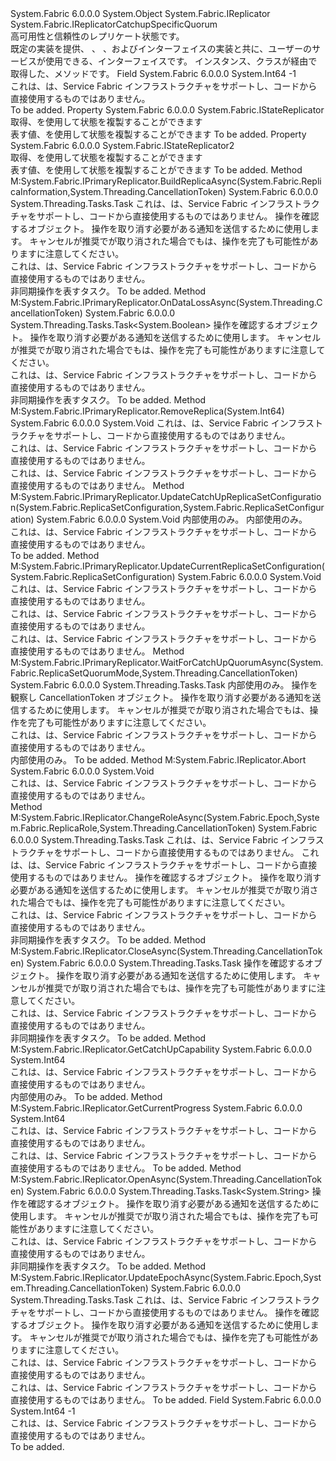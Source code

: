 <Type Name="FabricReplicator" FullName="System.Fabric.FabricReplicator">
  <TypeSignature Language="C#" Value="public sealed class FabricReplicator : System.Fabric.IReplicator, System.Fabric.IReplicatorCatchupSpecificQuorum" />
  <TypeSignature Language="ILAsm" Value=".class public auto ansi sealed beforefieldinit FabricReplicator extends System.Object implements class System.Fabric.IPrimaryReplicator, class System.Fabric.IReplicator, class System.Fabric.IReplicatorCatchupSpecificQuorum" />
  <TypeSignature Language="DocId" Value="T:System.Fabric.FabricReplicator" />
  <TypeSignature Language="VB.NET" Value="Public NotInheritable Class FabricReplicator&#xA;Implements IReplicator, IReplicatorCatchupSpecificQuorum" />
  <TypeSignature Language="F#" Value="type FabricReplicator = class&#xA;    interface IReplicator&#xA;    interface IPrimaryReplicator&#xA;    interface IReplicatorCatchupSpecificQuorum" />
  <AssemblyInfo>
    <AssemblyName>System.Fabric</AssemblyName>
    <AssemblyVersion>6.0.0.0</AssemblyVersion>
  </AssemblyInfo>
  <Base>
    <BaseTypeName>System.Object</BaseTypeName>
  </Base>
  <Interfaces>
    <Interface>
      <InterfaceName>System.Fabric.IReplicator</InterfaceName>
    </Interface>
    <Interface>
      <InterfaceName>System.Fabric.IReplicatorCatchupSpecificQuorum</InterfaceName>
    </Interface>
  </Interfaces>
  <Docs>
    <summary>
      <para>高可用性と信頼性のレプリケート状態です。 </para>
    </summary>
    <remarks>
      <para>既定の実装を提供、 <see cref="T:System.Fabric.IStateReplicator" />、 <see cref="T:System.Fabric.IReplicator" />、および<see cref="T:System.Fabric.IPrimaryReplicator" />インターフェイスの実装と共に、ユーザーのサービスが使用できる、<see cref="T:System.Fabric.IStateProvider" />インターフェイスです。</para>
      <para>インスタンス、<see cref="T:System.Fabric.FabricReplicator" />クラスが経由で取得した、<see cref="M:System.Fabric.IStatefulServicePartition.CreateReplicator(System.Fabric.IStateProvider,System.Fabric.ReplicatorSettings)" />メソッドです。</para>
    </remarks>
  </Docs>
  <Members>
    <Member MemberName="InvalidAtomicGroupId">
      <MemberSignature Language="C#" Value="public const long InvalidAtomicGroupId = -1;" />
      <MemberSignature Language="ILAsm" Value=".field public static literal int64 InvalidAtomicGroupId = (-1)" />
      <MemberSignature Language="DocId" Value="F:System.Fabric.FabricReplicator.InvalidAtomicGroupId" />
      <MemberSignature Language="VB.NET" Value="Public Const InvalidAtomicGroupId As Long  = -1" />
      <MemberSignature Language="F#" Value="val mutable InvalidAtomicGroupId : int64" Usage="System.Fabric.FabricReplicator.InvalidAtomicGroupId" />
      <MemberType>Field</MemberType>
      <AssemblyInfo>
        <AssemblyName>System.Fabric</AssemblyName>
        <AssemblyVersion>6.0.0.0</AssemblyVersion>
      </AssemblyInfo>
      <ReturnValue>
        <ReturnType>System.Int64</ReturnType>
      </ReturnValue>
      <MemberValue>-1</MemberValue>
      <Docs>
        <summary>これは、は、Service Fabric インフラストラクチャをサポートし、コードから直接使用するものではありません。</summary>
        <remarks>To be added.</remarks>
      </Docs>
    </Member>
    <Member MemberName="StateReplicator">
      <MemberSignature Language="C#" Value="public System.Fabric.IStateReplicator StateReplicator { get; }" />
      <MemberSignature Language="ILAsm" Value=".property instance class System.Fabric.IStateReplicator StateReplicator" />
      <MemberSignature Language="DocId" Value="P:System.Fabric.FabricReplicator.StateReplicator" />
      <MemberSignature Language="VB.NET" Value="Public ReadOnly Property StateReplicator As IStateReplicator" />
      <MemberSignature Language="F#" Value="member this.StateReplicator : System.Fabric.IStateReplicator" Usage="System.Fabric.FabricReplicator.StateReplicator" />
      <MemberType>Property</MemberType>
      <AssemblyInfo>
        <AssemblyName>System.Fabric</AssemblyName>
        <AssemblyVersion>6.0.0.0</AssemblyVersion>
      </AssemblyInfo>
      <ReturnValue>
        <ReturnType>System.Fabric.IStateReplicator</ReturnType>
      </ReturnValue>
      <Docs>
        <summary>
          <para>取得、<see cref="T:System.Fabric.IStateReplicator" />を使用して状態を複製することができます</para>
        </summary>
        <value>表す値、<see cref="T:System.Fabric.IStateReplicator" />を使用して状態を複製することができます</value>
        <remarks>To be added.</remarks>
      </Docs>
    </Member>
    <Member MemberName="StateReplicator2">
      <MemberSignature Language="C#" Value="public System.Fabric.IStateReplicator2 StateReplicator2 { get; }" />
      <MemberSignature Language="ILAsm" Value=".property instance class System.Fabric.IStateReplicator2 StateReplicator2" />
      <MemberSignature Language="DocId" Value="P:System.Fabric.FabricReplicator.StateReplicator2" />
      <MemberSignature Language="VB.NET" Value="Public ReadOnly Property StateReplicator2 As IStateReplicator2" />
      <MemberSignature Language="F#" Value="member this.StateReplicator2 : System.Fabric.IStateReplicator2" Usage="System.Fabric.FabricReplicator.StateReplicator2" />
      <MemberType>Property</MemberType>
      <AssemblyInfo>
        <AssemblyName>System.Fabric</AssemblyName>
        <AssemblyVersion>6.0.0.0</AssemblyVersion>
      </AssemblyInfo>
      <ReturnValue>
        <ReturnType>System.Fabric.IStateReplicator2</ReturnType>
      </ReturnValue>
      <Docs>
        <summary>
          <para>取得、<see cref="T:System.Fabric.IStateReplicator2" />を使用して状態を複製することができます</para>
        </summary>
        <value>表す値、<see cref="T:System.Fabric.IStateReplicator2" />を使用して状態を複製することができます</value>
        <remarks>To be added.</remarks>
      </Docs>
    </Member>
    <Member MemberName="System.Fabric.IPrimaryReplicator.BuildReplicaAsync">
      <MemberSignature Language="C#" Value="System.Threading.Tasks.Task IPrimaryReplicator.BuildReplicaAsync (System.Fabric.ReplicaInformation replicaInfo, System.Threading.CancellationToken cancellationToken);" />
      <MemberSignature Language="ILAsm" Value=".method hidebysig newslot virtual instance class System.Threading.Tasks.Task System.Fabric.IPrimaryReplicator.BuildReplicaAsync(class System.Fabric.ReplicaInformation replicaInfo, valuetype System.Threading.CancellationToken cancellationToken) cil managed" />
      <MemberSignature Language="DocId" Value="M:System.Fabric.FabricReplicator.System#Fabric#IPrimaryReplicator#BuildReplicaAsync(System.Fabric.ReplicaInformation,System.Threading.CancellationToken)" />
      <MemberType>Method</MemberType>
      <Implements>
        <InterfaceMember>M:System.Fabric.IPrimaryReplicator.BuildReplicaAsync(System.Fabric.ReplicaInformation,System.Threading.CancellationToken)</InterfaceMember>
      </Implements>
      <AssemblyInfo>
        <AssemblyName>System.Fabric</AssemblyName>
        <AssemblyVersion>6.0.0.0</AssemblyVersion>
      </AssemblyInfo>
      <ReturnValue>
        <ReturnType>System.Threading.Tasks.Task</ReturnType>
      </ReturnValue>
      <Parameters>
        <Parameter Name="replicaInfo" Type="System.Fabric.ReplicaInformation" />
        <Parameter Name="cancellationToken" Type="System.Threading.CancellationToken" />
      </Parameters>
      <Docs>
        <param name="replicaInfo">
          <para>これは、は、Service Fabric インフラストラクチャをサポートし、コードから直接使用するものではありません。</para>
        </param>
        <param name="cancellationToken">
          <para><see cref="T:System.Threading.CancellationToken" />操作を確認するオブジェクト。 操作を取り消す必要がある通知を送信するために使用します。 キャンセルが推奨でが取り消された場合でもは、操作を完了も可能性がありますに注意してください。</para>
        </param>
        <summary>これは、は、Service Fabric インフラストラクチャをサポートし、コードから直接使用するものではありません。</summary>
        <returns>
          <para>非同期操作を表すタスク。</para>
        </returns>
        <remarks>To be added.</remarks>
      </Docs>
    </Member>
    <Member MemberName="System.Fabric.IPrimaryReplicator.OnDataLossAsync">
      <MemberSignature Language="C#" Value="System.Threading.Tasks.Task&lt;bool&gt; IPrimaryReplicator.OnDataLossAsync (System.Threading.CancellationToken cancellationToken);" />
      <MemberSignature Language="ILAsm" Value=".method hidebysig newslot virtual instance class System.Threading.Tasks.Task`1&lt;bool&gt; System.Fabric.IPrimaryReplicator.OnDataLossAsync(valuetype System.Threading.CancellationToken cancellationToken) cil managed" />
      <MemberSignature Language="DocId" Value="M:System.Fabric.FabricReplicator.System#Fabric#IPrimaryReplicator#OnDataLossAsync(System.Threading.CancellationToken)" />
      <MemberType>Method</MemberType>
      <Implements>
        <InterfaceMember>M:System.Fabric.IPrimaryReplicator.OnDataLossAsync(System.Threading.CancellationToken)</InterfaceMember>
      </Implements>
      <AssemblyInfo>
        <AssemblyName>System.Fabric</AssemblyName>
        <AssemblyVersion>6.0.0.0</AssemblyVersion>
      </AssemblyInfo>
      <ReturnValue>
        <ReturnType>System.Threading.Tasks.Task&lt;System.Boolean&gt;</ReturnType>
      </ReturnValue>
      <Parameters>
        <Parameter Name="cancellationToken" Type="System.Threading.CancellationToken" />
      </Parameters>
      <Docs>
        <param name="cancellationToken">
          <para><see cref="T:System.Threading.CancellationToken" />操作を確認するオブジェクト。 操作を取り消す必要がある通知を送信するために使用します。 キャンセルが推奨でが取り消された場合でもは、操作を完了も可能性がありますに注意してください。</para>
        </param>
        <summary>これは、は、Service Fabric インフラストラクチャをサポートし、コードから直接使用するものではありません。</summary>
        <returns>
          <para>非同期操作を表すタスク。</para>
        </returns>
        <remarks>To be added.</remarks>
      </Docs>
    </Member>
    <Member MemberName="System.Fabric.IPrimaryReplicator.RemoveReplica">
      <MemberSignature Language="C#" Value="void IPrimaryReplicator.RemoveReplica (long replicaId);" />
      <MemberSignature Language="ILAsm" Value=".method hidebysig newslot virtual instance void System.Fabric.IPrimaryReplicator.RemoveReplica(int64 replicaId) cil managed" />
      <MemberSignature Language="DocId" Value="M:System.Fabric.FabricReplicator.System#Fabric#IPrimaryReplicator#RemoveReplica(System.Int64)" />
      <MemberSignature Language="VB.NET" Value="Sub RemoveReplica (replicaId As Long) Implements IPrimaryReplicator.RemoveReplica" />
      <MemberType>Method</MemberType>
      <Implements>
        <InterfaceMember>M:System.Fabric.IPrimaryReplicator.RemoveReplica(System.Int64)</InterfaceMember>
      </Implements>
      <AssemblyInfo>
        <AssemblyName>System.Fabric</AssemblyName>
        <AssemblyVersion>6.0.0.0</AssemblyVersion>
      </AssemblyInfo>
      <ReturnValue>
        <ReturnType>System.Void</ReturnType>
      </ReturnValue>
      <Parameters>
        <Parameter Name="replicaId" Type="System.Int64" />
      </Parameters>
      <Docs>
        <param name="replicaId">
          <para>これは、は、Service Fabric インフラストラクチャをサポートし、コードから直接使用するものではありません。</para>
        </param>
        <summary>これは、は、Service Fabric インフラストラクチャをサポートし、コードから直接使用するものではありません。</summary>
        <remarks>
          <para>これは、は、Service Fabric インフラストラクチャをサポートし、コードから直接使用するものではありません。</para>
        </remarks>
      </Docs>
    </Member>
    <Member MemberName="System.Fabric.IPrimaryReplicator.UpdateCatchUpReplicaSetConfiguration">
      <MemberSignature Language="C#" Value="void IPrimaryReplicator.UpdateCatchUpReplicaSetConfiguration (System.Fabric.ReplicaSetConfiguration currentConfiguration, System.Fabric.ReplicaSetConfiguration previousConfiguration);" />
      <MemberSignature Language="ILAsm" Value=".method hidebysig newslot virtual instance void System.Fabric.IPrimaryReplicator.UpdateCatchUpReplicaSetConfiguration(class System.Fabric.ReplicaSetConfiguration currentConfiguration, class System.Fabric.ReplicaSetConfiguration previousConfiguration) cil managed" />
      <MemberSignature Language="DocId" Value="M:System.Fabric.FabricReplicator.System#Fabric#IPrimaryReplicator#UpdateCatchUpReplicaSetConfiguration(System.Fabric.ReplicaSetConfiguration,System.Fabric.ReplicaSetConfiguration)" />
      <MemberSignature Language="VB.NET" Value="Sub UpdateCatchUpReplicaSetConfiguration (currentConfiguration As ReplicaSetConfiguration, previousConfiguration As ReplicaSetConfiguration) Implements IPrimaryReplicator.UpdateCatchUpReplicaSetConfiguration" />
      <MemberType>Method</MemberType>
      <Implements>
        <InterfaceMember>M:System.Fabric.IPrimaryReplicator.UpdateCatchUpReplicaSetConfiguration(System.Fabric.ReplicaSetConfiguration,System.Fabric.ReplicaSetConfiguration)</InterfaceMember>
      </Implements>
      <AssemblyInfo>
        <AssemblyName>System.Fabric</AssemblyName>
        <AssemblyVersion>6.0.0.0</AssemblyVersion>
      </AssemblyInfo>
      <ReturnValue>
        <ReturnType>System.Void</ReturnType>
      </ReturnValue>
      <Parameters>
        <Parameter Name="currentConfiguration" Type="System.Fabric.ReplicaSetConfiguration" />
        <Parameter Name="previousConfiguration" Type="System.Fabric.ReplicaSetConfiguration" />
      </Parameters>
      <Docs>
        <param name="currentConfiguration">
          <para>内部使用のみ。</para>
        </param>
        <param name="previousConfiguration">
          <para>内部使用のみ。</para>
        </param>
        <summary>これは、は、Service Fabric インフラストラクチャをサポートし、コードから直接使用するものではありません。</summary>
        <remarks>To be added.</remarks>
      </Docs>
    </Member>
    <Member MemberName="System.Fabric.IPrimaryReplicator.UpdateCurrentReplicaSetConfiguration">
      <MemberSignature Language="C#" Value="void IPrimaryReplicator.UpdateCurrentReplicaSetConfiguration (System.Fabric.ReplicaSetConfiguration currentConfiguration);" />
      <MemberSignature Language="ILAsm" Value=".method hidebysig newslot virtual instance void System.Fabric.IPrimaryReplicator.UpdateCurrentReplicaSetConfiguration(class System.Fabric.ReplicaSetConfiguration currentConfiguration) cil managed" />
      <MemberSignature Language="DocId" Value="M:System.Fabric.FabricReplicator.System#Fabric#IPrimaryReplicator#UpdateCurrentReplicaSetConfiguration(System.Fabric.ReplicaSetConfiguration)" />
      <MemberSignature Language="VB.NET" Value="Sub UpdateCurrentReplicaSetConfiguration (currentConfiguration As ReplicaSetConfiguration) Implements IPrimaryReplicator.UpdateCurrentReplicaSetConfiguration" />
      <MemberType>Method</MemberType>
      <Implements>
        <InterfaceMember>M:System.Fabric.IPrimaryReplicator.UpdateCurrentReplicaSetConfiguration(System.Fabric.ReplicaSetConfiguration)</InterfaceMember>
      </Implements>
      <AssemblyInfo>
        <AssemblyName>System.Fabric</AssemblyName>
        <AssemblyVersion>6.0.0.0</AssemblyVersion>
      </AssemblyInfo>
      <ReturnValue>
        <ReturnType>System.Void</ReturnType>
      </ReturnValue>
      <Parameters>
        <Parameter Name="currentConfiguration" Type="System.Fabric.ReplicaSetConfiguration" />
      </Parameters>
      <Docs>
        <param name="currentConfiguration">
          <para>これは、は、Service Fabric インフラストラクチャをサポートし、コードから直接使用するものではありません。</para>
        </param>
        <summary>これは、は、Service Fabric インフラストラクチャをサポートし、コードから直接使用するものではありません。</summary>
        <remarks>
          <para>これは、は、Service Fabric インフラストラクチャをサポートし、コードから直接使用するものではありません。</para>
        </remarks>
      </Docs>
    </Member>
    <Member MemberName="System.Fabric.IPrimaryReplicator.WaitForCatchUpQuorumAsync">
      <MemberSignature Language="C#" Value="System.Threading.Tasks.Task IPrimaryReplicator.WaitForCatchUpQuorumAsync (System.Fabric.ReplicaSetQuorumMode quorumMode, System.Threading.CancellationToken cancellationToken);" />
      <MemberSignature Language="ILAsm" Value=".method hidebysig newslot virtual instance class System.Threading.Tasks.Task System.Fabric.IPrimaryReplicator.WaitForCatchUpQuorumAsync(valuetype System.Fabric.ReplicaSetQuorumMode quorumMode, valuetype System.Threading.CancellationToken cancellationToken) cil managed" />
      <MemberSignature Language="DocId" Value="M:System.Fabric.FabricReplicator.System#Fabric#IPrimaryReplicator#WaitForCatchUpQuorumAsync(System.Fabric.ReplicaSetQuorumMode,System.Threading.CancellationToken)" />
      <MemberType>Method</MemberType>
      <Implements>
        <InterfaceMember>M:System.Fabric.IPrimaryReplicator.WaitForCatchUpQuorumAsync(System.Fabric.ReplicaSetQuorumMode,System.Threading.CancellationToken)</InterfaceMember>
      </Implements>
      <AssemblyInfo>
        <AssemblyName>System.Fabric</AssemblyName>
        <AssemblyVersion>6.0.0.0</AssemblyVersion>
      </AssemblyInfo>
      <ReturnValue>
        <ReturnType>System.Threading.Tasks.Task</ReturnType>
      </ReturnValue>
      <Parameters>
        <Parameter Name="quorumMode" Type="System.Fabric.ReplicaSetQuorumMode" />
        <Parameter Name="cancellationToken" Type="System.Threading.CancellationToken" />
      </Parameters>
      <Docs>
        <param name="quorumMode">
          <para>内部使用のみ。</para>
        </param>
        <param name="cancellationToken">
          <para>操作を観察し CancellationToken オブジェクト。 操作を取り消す必要がある通知を送信するために使用します。
            キャンセルが推奨でが取り消された場合でもは、操作を完了も可能性がありますに注意してください。</para>
        </param>
        <summary>これは、は、Service Fabric インフラストラクチャをサポートし、コードから直接使用するものではありません。</summary>
        <returns>
          <para>内部使用のみ。</para>
        </returns>
        <remarks>To be added.</remarks>
      </Docs>
    </Member>
    <Member MemberName="System.Fabric.IReplicator.Abort">
      <MemberSignature Language="C#" Value="void IReplicator.Abort ();" />
      <MemberSignature Language="ILAsm" Value=".method hidebysig newslot virtual instance void System.Fabric.IReplicator.Abort() cil managed" />
      <MemberSignature Language="DocId" Value="M:System.Fabric.FabricReplicator.System#Fabric#IReplicator#Abort" />
      <MemberSignature Language="VB.NET" Value="Sub Abort () Implements IReplicator.Abort" />
      <MemberType>Method</MemberType>
      <Implements>
        <InterfaceMember>M:System.Fabric.IReplicator.Abort</InterfaceMember>
      </Implements>
      <AssemblyInfo>
        <AssemblyName>System.Fabric</AssemblyName>
        <AssemblyVersion>6.0.0.0</AssemblyVersion>
      </AssemblyInfo>
      <ReturnValue>
        <ReturnType>System.Void</ReturnType>
      </ReturnValue>
      <Parameters />
      <Docs>
        <summary>これは、は、Service Fabric インフラストラクチャをサポートし、コードから直接使用するものではありません。</summary>
        <remarks />
      </Docs>
    </Member>
    <Member MemberName="System.Fabric.IReplicator.ChangeRoleAsync">
      <MemberSignature Language="C#" Value="System.Threading.Tasks.Task IReplicator.ChangeRoleAsync (System.Fabric.Epoch epoch, System.Fabric.ReplicaRole role, System.Threading.CancellationToken cancellationToken);" />
      <MemberSignature Language="ILAsm" Value=".method hidebysig newslot virtual instance class System.Threading.Tasks.Task System.Fabric.IReplicator.ChangeRoleAsync(valuetype System.Fabric.Epoch epoch, valuetype System.Fabric.ReplicaRole role, valuetype System.Threading.CancellationToken cancellationToken) cil managed" />
      <MemberSignature Language="DocId" Value="M:System.Fabric.FabricReplicator.System#Fabric#IReplicator#ChangeRoleAsync(System.Fabric.Epoch,System.Fabric.ReplicaRole,System.Threading.CancellationToken)" />
      <MemberType>Method</MemberType>
      <Implements>
        <InterfaceMember>M:System.Fabric.IReplicator.ChangeRoleAsync(System.Fabric.Epoch,System.Fabric.ReplicaRole,System.Threading.CancellationToken)</InterfaceMember>
      </Implements>
      <AssemblyInfo>
        <AssemblyName>System.Fabric</AssemblyName>
        <AssemblyVersion>6.0.0.0</AssemblyVersion>
      </AssemblyInfo>
      <ReturnValue>
        <ReturnType>System.Threading.Tasks.Task</ReturnType>
      </ReturnValue>
      <Parameters>
        <Parameter Name="epoch" Type="System.Fabric.Epoch" />
        <Parameter Name="role" Type="System.Fabric.ReplicaRole" />
        <Parameter Name="cancellationToken" Type="System.Threading.CancellationToken" />
      </Parameters>
      <Docs>
        <param name="epoch">
          <para>これは、は、Service Fabric インフラストラクチャをサポートし、コードから直接使用するものではありません。</para>
        </param>
        <param name="role">
          <para>これは、は、Service Fabric インフラストラクチャをサポートし、コードから直接使用するものではありません。</para>
        </param>
        <param name="cancellationToken">
          <para><see cref="T:System.Threading.CancellationToken" />操作を確認するオブジェクト。 操作を取り消す必要がある通知を送信するために使用します。 キャンセルが推奨でが取り消された場合でもは、操作を完了も可能性がありますに注意してください。</para>
        </param>
        <summary>これは、は、Service Fabric インフラストラクチャをサポートし、コードから直接使用するものではありません。</summary>
        <returns>
          <para>非同期操作を表すタスク。</para>
        </returns>
        <remarks>To be added.</remarks>
      </Docs>
    </Member>
    <Member MemberName="System.Fabric.IReplicator.CloseAsync">
      <MemberSignature Language="C#" Value="System.Threading.Tasks.Task IReplicator.CloseAsync (System.Threading.CancellationToken cancellationToken);" />
      <MemberSignature Language="ILAsm" Value=".method hidebysig newslot virtual instance class System.Threading.Tasks.Task System.Fabric.IReplicator.CloseAsync(valuetype System.Threading.CancellationToken cancellationToken) cil managed" />
      <MemberSignature Language="DocId" Value="M:System.Fabric.FabricReplicator.System#Fabric#IReplicator#CloseAsync(System.Threading.CancellationToken)" />
      <MemberType>Method</MemberType>
      <Implements>
        <InterfaceMember>M:System.Fabric.IReplicator.CloseAsync(System.Threading.CancellationToken)</InterfaceMember>
      </Implements>
      <AssemblyInfo>
        <AssemblyName>System.Fabric</AssemblyName>
        <AssemblyVersion>6.0.0.0</AssemblyVersion>
      </AssemblyInfo>
      <ReturnValue>
        <ReturnType>System.Threading.Tasks.Task</ReturnType>
      </ReturnValue>
      <Parameters>
        <Parameter Name="cancellationToken" Type="System.Threading.CancellationToken" />
      </Parameters>
      <Docs>
        <param name="cancellationToken">
          <para><see cref="T:System.Threading.CancellationToken" />操作を確認するオブジェクト。 操作を取り消す必要がある通知を送信するために使用します。 キャンセルが推奨でが取り消された場合でもは、操作を完了も可能性がありますに注意してください。</para>
        </param>
        <summary>これは、は、Service Fabric インフラストラクチャをサポートし、コードから直接使用するものではありません。</summary>
        <returns>
          <para>非同期操作を表すタスク。</para>
        </returns>
        <remarks>To be added.</remarks>
      </Docs>
    </Member>
    <Member MemberName="System.Fabric.IReplicator.GetCatchUpCapability">
      <MemberSignature Language="C#" Value="long IReplicator.GetCatchUpCapability ();" />
      <MemberSignature Language="ILAsm" Value=".method hidebysig newslot virtual instance int64 System.Fabric.IReplicator.GetCatchUpCapability() cil managed" />
      <MemberSignature Language="DocId" Value="M:System.Fabric.FabricReplicator.System#Fabric#IReplicator#GetCatchUpCapability" />
      <MemberSignature Language="VB.NET" Value="Function GetCatchUpCapability () As Long Implements IReplicator.GetCatchUpCapability" />
      <MemberType>Method</MemberType>
      <Implements>
        <InterfaceMember>M:System.Fabric.IReplicator.GetCatchUpCapability</InterfaceMember>
      </Implements>
      <AssemblyInfo>
        <AssemblyName>System.Fabric</AssemblyName>
        <AssemblyVersion>6.0.0.0</AssemblyVersion>
      </AssemblyInfo>
      <ReturnValue>
        <ReturnType>System.Int64</ReturnType>
      </ReturnValue>
      <Parameters />
      <Docs>
        <summary>これは、は、Service Fabric インフラストラクチャをサポートし、コードから直接使用するものではありません。</summary>
        <returns>
          <para>内部使用のみ。</para>
        </returns>
        <remarks>To be added.</remarks>
      </Docs>
    </Member>
    <Member MemberName="System.Fabric.IReplicator.GetCurrentProgress">
      <MemberSignature Language="C#" Value="long IReplicator.GetCurrentProgress ();" />
      <MemberSignature Language="ILAsm" Value=".method hidebysig newslot virtual instance int64 System.Fabric.IReplicator.GetCurrentProgress() cil managed" />
      <MemberSignature Language="DocId" Value="M:System.Fabric.FabricReplicator.System#Fabric#IReplicator#GetCurrentProgress" />
      <MemberSignature Language="VB.NET" Value="Function GetCurrentProgress () As Long Implements IReplicator.GetCurrentProgress" />
      <MemberType>Method</MemberType>
      <Implements>
        <InterfaceMember>M:System.Fabric.IReplicator.GetCurrentProgress</InterfaceMember>
      </Implements>
      <AssemblyInfo>
        <AssemblyName>System.Fabric</AssemblyName>
        <AssemblyVersion>6.0.0.0</AssemblyVersion>
      </AssemblyInfo>
      <ReturnValue>
        <ReturnType>System.Int64</ReturnType>
      </ReturnValue>
      <Parameters />
      <Docs>
        <summary>これは、は、Service Fabric インフラストラクチャをサポートし、コードから直接使用するものではありません。</summary>
        <returns>
          <para>これは、は、Service Fabric インフラストラクチャをサポートし、コードから直接使用するものではありません。</para>
        </returns>
        <remarks>To be added.</remarks>
      </Docs>
    </Member>
    <Member MemberName="System.Fabric.IReplicator.OpenAsync">
      <MemberSignature Language="C#" Value="System.Threading.Tasks.Task&lt;string&gt; IReplicator.OpenAsync (System.Threading.CancellationToken cancellationToken);" />
      <MemberSignature Language="ILAsm" Value=".method hidebysig newslot virtual instance class System.Threading.Tasks.Task`1&lt;string&gt; System.Fabric.IReplicator.OpenAsync(valuetype System.Threading.CancellationToken cancellationToken) cil managed" />
      <MemberSignature Language="DocId" Value="M:System.Fabric.FabricReplicator.System#Fabric#IReplicator#OpenAsync(System.Threading.CancellationToken)" />
      <MemberType>Method</MemberType>
      <Implements>
        <InterfaceMember>M:System.Fabric.IReplicator.OpenAsync(System.Threading.CancellationToken)</InterfaceMember>
      </Implements>
      <AssemblyInfo>
        <AssemblyName>System.Fabric</AssemblyName>
        <AssemblyVersion>6.0.0.0</AssemblyVersion>
      </AssemblyInfo>
      <ReturnValue>
        <ReturnType>System.Threading.Tasks.Task&lt;System.String&gt;</ReturnType>
      </ReturnValue>
      <Parameters>
        <Parameter Name="cancellationToken" Type="System.Threading.CancellationToken" />
      </Parameters>
      <Docs>
        <param name="cancellationToken">
          <para><see cref="T:System.Threading.CancellationToken" />操作を確認するオブジェクト。 操作を取り消す必要がある通知を送信するために使用します。 キャンセルが推奨でが取り消された場合でもは、操作を完了も可能性がありますに注意してください。</para>
        </param>
        <summary>これは、は、Service Fabric インフラストラクチャをサポートし、コードから直接使用するものではありません。</summary>
        <returns>
          <para>非同期操作を表すタスク。</para>
        </returns>
        <remarks>To be added.</remarks>
      </Docs>
    </Member>
    <Member MemberName="System.Fabric.IReplicator.UpdateEpochAsync">
      <MemberSignature Language="C#" Value="System.Threading.Tasks.Task IReplicator.UpdateEpochAsync (System.Fabric.Epoch epoch, System.Threading.CancellationToken cancellationToken);" />
      <MemberSignature Language="ILAsm" Value=".method hidebysig newslot virtual instance class System.Threading.Tasks.Task System.Fabric.IReplicator.UpdateEpochAsync(valuetype System.Fabric.Epoch epoch, valuetype System.Threading.CancellationToken cancellationToken) cil managed" />
      <MemberSignature Language="DocId" Value="M:System.Fabric.FabricReplicator.System#Fabric#IReplicator#UpdateEpochAsync(System.Fabric.Epoch,System.Threading.CancellationToken)" />
      <MemberType>Method</MemberType>
      <Implements>
        <InterfaceMember>M:System.Fabric.IReplicator.UpdateEpochAsync(System.Fabric.Epoch,System.Threading.CancellationToken)</InterfaceMember>
      </Implements>
      <AssemblyInfo>
        <AssemblyName>System.Fabric</AssemblyName>
        <AssemblyVersion>6.0.0.0</AssemblyVersion>
      </AssemblyInfo>
      <ReturnValue>
        <ReturnType>System.Threading.Tasks.Task</ReturnType>
      </ReturnValue>
      <Parameters>
        <Parameter Name="epoch" Type="System.Fabric.Epoch" />
        <Parameter Name="cancellationToken" Type="System.Threading.CancellationToken" />
      </Parameters>
      <Docs>
        <param name="epoch">
          <para>これは、は、Service Fabric インフラストラクチャをサポートし、コードから直接使用するものではありません。</para>
        </param>
        <param name="cancellationToken">
          <para><see cref="T:System.Threading.CancellationToken" />操作を確認するオブジェクト。 操作を取り消す必要がある通知を送信するために使用します。 キャンセルが推奨でが取り消された場合でもは、操作を完了も可能性がありますに注意してください。</para>
        </param>
        <summary>これは、は、Service Fabric インフラストラクチャをサポートし、コードから直接使用するものではありません。</summary>
        <returns>
          <para>これは、は、Service Fabric インフラストラクチャをサポートし、コードから直接使用するものではありません。</para>
        </returns>
        <remarks>To be added.</remarks>
      </Docs>
    </Member>
    <Member MemberName="UnknownSequenceNumber">
      <MemberSignature Language="C#" Value="public const long UnknownSequenceNumber = -1;" />
      <MemberSignature Language="ILAsm" Value=".field public static literal int64 UnknownSequenceNumber = (-1)" />
      <MemberSignature Language="DocId" Value="F:System.Fabric.FabricReplicator.UnknownSequenceNumber" />
      <MemberSignature Language="VB.NET" Value="Public Const UnknownSequenceNumber As Long  = -1" />
      <MemberSignature Language="F#" Value="val mutable UnknownSequenceNumber : int64" Usage="System.Fabric.FabricReplicator.UnknownSequenceNumber" />
      <MemberType>Field</MemberType>
      <AssemblyInfo>
        <AssemblyName>System.Fabric</AssemblyName>
        <AssemblyVersion>6.0.0.0</AssemblyVersion>
      </AssemblyInfo>
      <ReturnValue>
        <ReturnType>System.Int64</ReturnType>
      </ReturnValue>
      <MemberValue>-1</MemberValue>
      <Docs>
        <summary>これは、は、Service Fabric インフラストラクチャをサポートし、コードから直接使用するものではありません。</summary>
        <remarks>To be added.</remarks>
      </Docs>
    </Member>
  </Members>
</Type>